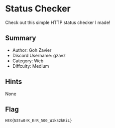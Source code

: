# Status Checker

Check out this simple HTTP status checker I made!

## Summary

- Author: Goh Zavier
- Discord Username: gzavz
- Category: Web
- Diffculty: Medium

## Hints

None

## Flag

``HEX{N3tw0rK_ErR_500_W1kS2kKiL}``
